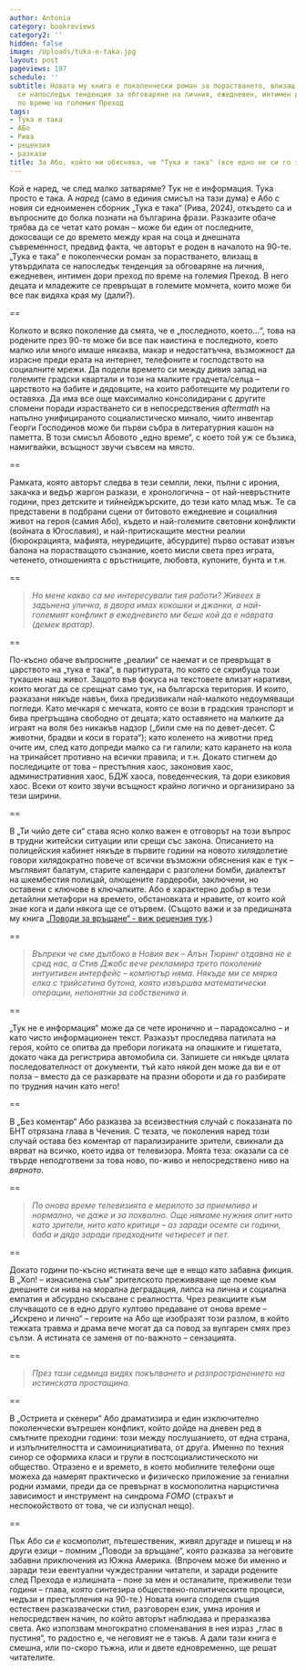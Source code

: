 ```yaml
---
author: Antonia
category: bookreviews
category2: ''
hidden: false
image: /Uploads/tuka-e-taka.jpg
layout: post
pageviews: 197
schedule: ''
subtitle: Новата му книга е поколенчески роман за порастването, влизащ в утвърдилата
  се напоследък тенденция за обговаряне на личния, ежедневен, интимен дори преход
  по време на големия Преход
tags:
- Тука е така
- АБо
- Рива
- рецензия
- разкази
title: За Або, който ни обяснява, че "Тука е така" (все едно не си го знаем!)
---
```


Кой е наред, че след малко затваряме? Тук не е информация. Тука просто е така. А *наред* (само в единия смисъл на тази дума) е Або с новия си едноименен сборник „Тука е така“ (Рива, 2024), откъдето са и въпросните до болка познати на българина фрази. Разказите обаче трябва да се четат като роман – може би един от последните, докосващи се до времето между края на соца и днешната съвременност, предвид факта, че авторът е роден в началото на 90-те. „Тука е така“ е поколенчески роман за порастването, влизащ в утвърдилата се напоследък тенденция за обговаряне на личния, ежедневен, интимен дори преход по време на големия Преход. В него децата и младежите се превръщат в големите момчета, които може би все пак видяха края му (дали?). 

\==

Колкото и всяко поколение да смята, че е „последното, което...“, това на родените през 90-те може би все пак наистина е последното, което малко или много имаше някаква, макар и недостатъчна, възможност да израсне преди ерата на интернет, телефоните и господството на социалните мрежи. Да подели времето си между дивия запад на големите градски квартали и този на малките градчета/селца – царството на бабите и дядовците, на които работещите му родители го оставяха. Да има все още максимално консолидирани с другите спомени поради израстването си в непосредствения *aftermath* на напълно унифицираното социалистическо минало, чиито инвентар Георги Господинов може би първи събра в литературния кашон на паметта. В този смисъл Абовото „едно време“, с което той уж се бъзика, намигвайки, всъщност звучи съвсем на място. 

\==

Рамката, която авторът следва в тези семпли, леки, пълни с ирония, закачка и ведър жаргон разкази, е хронологична – от най-невръстните години, през детските и тийнейджърските, до тези като млад мъж. Те са представени в подбрани сцени от битовото ежедневие и социалния живот на героя (самия Або), където и най-големите световни конфликти (войната в Югославия), и най-притискащите местни реалии (бюрокрацията, мафията, неуредиците, абсурдите) първо остават извън балона на порастващото съзнание, което мисли света през играта, четенето, отношенията с връстниците, любовта, купоните, бунта и т.н. 

\==

> *Но мене какво са ме интересували тия работи? Живеех в задънена уличка, в двора имах кокошки и джанки, а най-големият конфликт в ежедневието ми беше кой да е нáврата (демек вратар).* 

\==

По-късно обаче въпросните „реалии“ се наемат и се превръщат в царството на „тука е така“, в партитурата, по която се скрибуца този тукашен наш живот. Защото във фокуса на текстовете влизат наративи, които могат да се срещнат само тук, на българска територия. И които, разказани някъде навън, биха предизвикали най-малкото недоумяващи погледи. Като мечкаря с мечката, която се вози в градския транспорт и бива прегръщана свободно от децата; като оставянето на малките да играят на воля без никакъв надзор („били сме на по девет-десет. С животни, брадви и коси в гората“); като коленето на животни пред очите им, след като допреди малко са ги галили; като карането на кола на тринайсет противно на всички правила; и т.н. Докато стигнем до последиците от това – престъпния хаос, законовия хаос, административния хаос, БДЖ хаоса, поведенческия, та дори езиковия хаос. Всеки от които звучи всъщност крайно логично и организирано за тези ширини.

\==

В „Ти чийо дете си“ става ясно колко важен е отговорът на този въпрос в трудни житейски ситуации или срещи със закона. Описанието на полицейския кабинет някъде в първите години на новото хилядолетие говори хилядократно повече от всички възможни обяснения как е тук – мъглявият балатум, старите календари с разголени бомби, диалектът на шкембестия полицай, олющените гардероби, заключени, но оставени с ключове в ключалките. Або е характерно добър в тези детайлни метафори на времето, обстановката и нравите, от които кой знае кога и дали някога ще се отървем. (Същото важи и за предишната му книга [„Поводи за връщане“ - виж рецензия тук](https://literaturnirazgovori.com/bookreviews/2019/03/25/11-43-%D1%80%D0%B5%D1%86%D0%B5%D0%BD%D0%B7%D0%B8%D1%8F-%D0%B0%D0%B1%D0%BE-%D0%BF%D0%BE%D0%B2%D0%BE%D0%B4%D0%B8-%D0%B7%D0%B0-%D0%B2%D1%80%D1%8A%D1%89%D0%B0%D0%BD%D0%B5-%D0%B5%D0%B4%D0%B8%D0%BD-%D0%B1%D1%8A%D0%BB%D0%B3%D0%B0%D1%80%D0%B8%D0%BD-%D0%BA%D0%BE%D0%BC%D0%BE%D0%BF%D0%BE%D0%BB%D0%B8%D1%82-%D0%BF%D0%BE-%D0%BF%D1%8A%D1%82%D1%8F.html).) 

\==

> *Въпреки че сме дълбоко в Новия век – Алън Тюринг отдавна не е сред нас, а Стив Джобс вече рекламира трето поколение интуитивен интерфейс – компютър няма. Някъде ми се мярка елка с трийсетина бутона, която извършва математически операции, непонятни за собственика ѝ.*

\==

„Тук не е информация“ може да се чете иронично и – парадоксално – и като чисто информационен текст. Разказът проследява патилата на героя, който се опитва да пребори логиката на опашките и гишетата, докато чака да регистрира автомобила си. Запишете си някъде цялата последователност от документи, тъй като някой ден може да ви е от полза – вместо да се разкарвате на празни обороти и да го разбирате по трудния начин като него!

\==

В „Без коментар“ Або разказва за всеизвестния случай с показаната по БНТ отрязана глава в Чечения. С тезата, че поколения наред този случай остава без коментар от парализираните зрители, свикнали да вярват на всичко, което идва от телевизора. Моята теза: оказали са се твърде неподготвени за това ново, по-живо и непосредствено ниво на *вярното*.

\==

> *По онова време телевизията е мерилото за приемливо и нормално, че даже и за похвално. Още нямаме нужния опит нито като зрители, нито като критици – аз заради осемте си години, баба и дядо заради предходните четиресет и пет.*

\==

Докато години по-късно истината вече ще е нещо като забавна фикция. В „Хоп! – изнасилена съм“ зрителското преживяване ще поеме към днешните си нива на морална деградация, липса на лична и социална емпатия и абсурдно скъсване с реалността. Чрез реакциите към случващото се в едно друго култово предаване от онова време – „Искрено и лично“ – героите на Або ще изобразят този разлом, в който тежката травма и драма вече могат да са повод за вулгарен смях през сълзи. А истината се заменя от по-важното – сензацията. 

\==

> *През тази седмица видях покълването и разпространението на истинската простащина.*

\==

В „Остриета и скенери“ Або драматизира и един изключително поколенчески вътрешен конфликт, който дойде на дневен ред в смътните преходни години: този между послушанието, от една страна, и изпълнителността и самоинициативата, от друга. Именно по техния синор се оформиха класи и групи в постсоциалистическото ни общество. Отразено е и времето, в което мобилните телефони още можеха да намерят практическо и физическо приложение за гениални родни измами, преди да се превърнат в космополитна нарцистична зависимост и инструмент на синдрома *FOMO* (страхът и неспокойството от това, че си изпуснал нещо).

\==

Пък Або си *е* космополит, пътешественик, живял другаде и пишещ и на други езици – помним „Поводи за връщане“, която разказва за неговите забавни приключения из Южна Америка. (Впрочем може би именно и заради тези евентуални чуждестранни читатели, и заради родените след Прехода е излишната – поне за мен и останалите, преживели тези години –  глава, която синтезира обществено-политическите процеси, недъзи и престъпления на 90-те.) Новата книга споделя същия естествен разказвачески стил, разговорен език, умна ирония и непосредствен начин, по който авторът наблюдава и преразказва света. Ако използвам многократно споменавания в нея израз „глас в пустиня“, то радостно е, че неговият не е такъв. А дали тази книга е смешна, или по-скоро тъжна, или и двете едновременно, ще решат читателите.